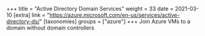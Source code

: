 +++
title = "Active Directory Domain Services"
weight = 33
date = 2021-03-10
[extra]
link = "https://azure.microsoft.com/en-us/services/active-directory-ds/"
[taxonomies]
groups = ["azure"]
+++
Join Azure VMs to a domain without domain controllers

